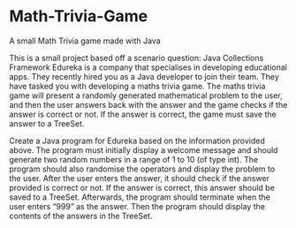 # Math-Trivia-Game
A small Math Trivia game made with Java

This is a small project based off a scenario question: 
Java Collections Framework
Edureka is a company that specialises in developing educational apps. They recently hired you as a
Java developer to join their team. They have tasked you with developing a maths trivia game. The
maths trivia game will present a randomly generated mathematical problem to the user, and then the
user answers back with the answer and the game checks if the answer is correct or not. If the answer is
correct, the game must save the answer to a TreeSet.

Create a Java program for Edureka based on the information provided above. The program must
initially display a welcome message and should generate two random numbers in a range of 1 to
10 (of type int). The program should also randomise the operators and display the problem to
the user. After the user enters the answer, it should check if the answer provided is correct or
not. If the answer is correct, this answer should be saved to a TreeSet. Afterwards, the program
should terminate when the user enters “999” as the answer. Then the program should display the
contents of the answers in the TreeSet.
